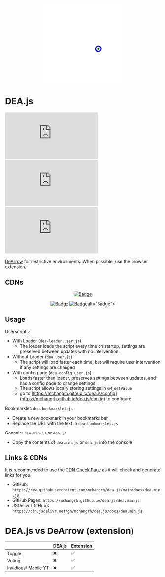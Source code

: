 <p align="center"><img src="docs/icon.png"></p>

# DEA.js
![GitHub file size in bytes](https://img.shields.io/github/size/mchangrh/dea.js/docs/dea.js)
![GitHub file size in bytes](https://img.shields.io/github/size/mchangrh/dea.js/docs/dea.min.js?label=size%20%28min%29)
![GitHub package.json version](https://img.shields.io/github/package-json/v/mchangrh/dea.js)

[DeArrow](https://github.com/ajayyy/DeArrow) for restrictive environments. When possible, use the browser extension.

## CDNs
<p align="center">
    <a href="https://mchangrh.github.io/dea.js"><img src="https://img.shields.io/static/v1?label=%20&message=GitHub%20Pages&color=222&logo=GitHub%20Pages" alt="Badge"></img></a>
</p>
<p align="center">
  <a href="https://raw.githubusercontent.com/mchangrh/dea.js/main/docs/dea.min.js"><img src="https://img.shields.io/static/v1?label=%20&message=GitHub&color=222&logo=GitHub" alt="Badge"></img></a>
    <a href="https://cdn.jsdelivr.net/gh/mchangrh/dea.js/docs/"><img src="https://img.shields.io/static/v1?label=%20&message=JSDelivr%20%20(GitHub)&color=222&logo=jsDelivr" alt="Badge"></img></a>alt="Badge"></img></a>
</p>

## Usage
Userscripts:
  - With Loader (`dea-loader.user.js`)
    - The loader loads the script every time on startup, settings are preserved between updates with no intervention.
  - Without Loader (`dea.user.js`)
    - The script will load faster each time, but will require user intervention if any settings are changed
  - With config page (`dea-config.user.js`)
    - Loads faster than loader, preserves settings between updates, and has a config page to change settings 
    - The script allows locally storing settings in `GM_setValue`
    - go to [https://mchangrh.github.io/dea.js/config](https://mchangrh.github.io/dea.js/config) to configure

Bookmarklet: `dea.bookmarklet.js`
- Create a new bookmark in your bookmarks bar
- Replace the URL with the text in `dea.bookmarklet.js`

Console: `dea.min.js` or `dea.js`
- Copy the contents of `dea.min.js` or `dea.js` into the console

## Links & CDNs
It is recommended to use the [CDN Check Page](docs/index.html) as it will check and generate links for you.
- GitHub: `https://raw.githubusercontent.com/mchangrh/dea.js/main/docs/dea.min.js`
- GitHub Pages: `https://mchangrh.github.io/dea.js/dea.min.js`
- JSDelivr (GitHub): `https://cdn.jsdelivr.net/gh/mchangrh/dea.js/docs/dea.min.js`

# DEA.js vs DeArrow (extension)
|  | DEA.js | Extension |
|---|---|---|
| Toggle | ❌ | ✅ |
| Voting | ❌ | ✅ |
| Invidious/ Mobile YT | ❌ | ✅ |